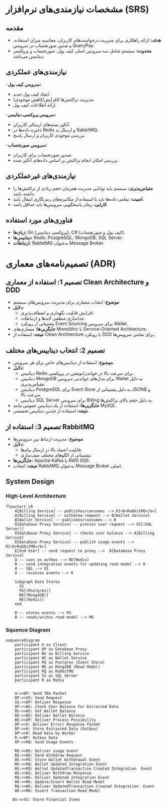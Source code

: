 # مشخصات نیازمندی‌های نرم‌افزار (SRS)

## مقدمه
- **هدف:** ارائه راهکاری برای مدیریت درخواست‌های کاربران، محاسبه میزان استفاده، و صدور صورتحساب در سرویس QueryPay.
- **محدوده:** سیستم شامل سه سرویس اصلی کیف پول، صورتحساب و پروکسی دیتابیس می‌باشد.

## نیازمندی‌های عملکردی
-**سرویس کیف پول:**
   - ایجاد کیف پول جدید.
   - مدیریت تراکنش‌ها (افزایش/کاهش موجودی).
   - ارائه اطلاعات کیف پول.

-**سرویس پروکسی دیتابیس:**
   - آنالیز بسته‌های ارسالی کاربران.
   - ذخیره داده‌ها در Redis و ارسال به RabbitMQ.
   - بررسی موجودی کاربران و ارسال پاسخ.

-**سرویس صورتحساب:**
   - صدور صورتحساب برای کاربران.
   - بررسی امکان انجام تراکنش بر اساس داده‌های آنالیز شده.

## نیازمندی‌های غیرعملکردی
- **مقیاس‌پذیری:** سیستم باید توانایی مدیریت همزمان حجم زیادی از تراکنش‌ها را داشته باشد.
- **امنیت:** تمامی داده‌ها باید با استفاده از مکانیزم‌های رمزنگاری انتقال یابند.
- **کارایی:** زمان پاسخگویی سرویس‌ها باید حداقل باشد.

## فناوری‌های مورد استفاده
- **زبان‌ها:** Go (پروکسی دیتابیس)، C# (کیف پول و صورتحساب).
- **دیتابیس‌ها:** Redis، PostgreSQL، MongoDB، SQL Server.
- **ارتباطات:** RabbitMQ به‌عنوان Message Broker.


# تصمیم‌نامه‌های معماری (ADR)

## تصمیم 1: استفاده از معماری Clean Architecture و DDD
- **موضوع:** انتخاب معماری برای مدیریت سرویس‌های سیستم
- **دلایل:**
  - افزایش قابلیت نگهداری و انعطاف‌پذیری.
  - جداسازی منطقی لایه‌ها و ارتباطات.
  - پشتیبانی از رویکرد Event Sourcing برای سرویس Wallet.
- **جایگزین‌ها:** معماری‌های Monolithic یا Service-Oriented Architecture.
- **نتیجه:** استفاده از Clean Architecture با رویکرد DDD برای تمامی سرویس‌ها.

## تصمیم 2: انتخاب دیتابیس‌های مختلف
- **موضوع:** استفاده از دیتابیس‌های خاص برای هر سرویس.
- **دلایل:**
  - دیتابیس Redis برای سرعت بالا در خواندن/نوشتن در پروکسی.
  - دیتابیس MongoDB برای مدل‌های خواندنی سرویس Wallet به دلیل مقیاس‌پذیری.
  - دیتابیس PostgreSQL برای Event Store به دلیل پشتیبانی از JSONB و سرعت بالا.
  - دیتابیس SQL Server برای سرویس Billing به دلیل حجم بالای تراکنش‌ها.
- **جایگزین‌ها:** استفاده از یک دیتابیس عمومی مانند MySQL.
- **نتیجه:** استفاده از چندین دیتابیس تخصصی.

## تصمیم 3: استفاده از RabbitMQ
- **موضوع:** مدیریت ارتباط بین سرویس‌ها.
- **دلایل:**
  - قابلیت اعتماد بالا در ارسال پیام‌ها.
  - پشتیبانی از الگوهای مختلف صف‌سازی.
- **جایگزین‌ها:** Apache Kafka یا AWS SQS.
- **نتیجه:** انتخاب RabbitMQ به‌عنوان Message Broker اصلی.





## System Design 

### High-Level Architecture

```mermaid
flowchart LR
    A[Billing Service] -- publishes/consumes --> R[<b>RabbitMQ</b>]
    A[Billing Service] -- withdraw request --> B[Wallet Service]
    B[Wallet Service] -- publishes/consumes --> R
    D[Database Proxy Service] -- proxies user request --> SS[(SQL Server)]
    D[Database Proxy Service] -- checks user balance --> A[Billing Service]
    D[Database Proxy Service] -- publish usage events --> R[<b>RabbitMQ</b>]
    E[End User] -- send request to proxy -->  D[Database Proxy Service]
    D -- uses as outbox --> RE[Redis]
    B -- send integration events for updating read model --> R
    A -- SQL --> SS
    A -- receives events --> R

    subgraph Data Stores
      SS
      PG[(Postgres)]
      MG[(MongoDB)]
      RE[(Redis)]
    end

    B -- stores events --> PG
    B -- reads/writes read model --> MG
```
### Squence Diagram
```mermaid
sequenceDiagram
    participant U as Client
    participant DP as Database Proxy
    participant BS as Billing Service
    participant WS as Wallet Service
    participant PG as Postgres (Event Store)
    participant MG as MongoDB (Read Model)
    participant RQ as RabbitMQ
    participant SS as SQL Server
    participant R as Redis
    

    U->>DP: Send TDS Packet
    DP->>SS: Send Request
    SS->>DP: Deliver Response
    DP->>BS: Check User Balance For Extracted Data
    BS->>WS: Get Wallet Balance
    WS->>BS: Deliver Wallet Balance
    BS->>DP: Deliver Process Possibility
    DP->>U: Deliver Error/ Response Packet
    DP->>R: Store Extraxted Data (Outbox)
    DP->>R: Read Data by Worker
    R->>DP: Outbox Data
    DP->>RQ: Send Usage Events
   
    RQ->>BS: Deliver usage event
    BS->>WS: Send Withdraw Request
    WS->>PG: Store Wallet Withdrawal Event
    WS->>RQ: Wallet Updated Integration Event
    WS->>RQ: Wallet UpdatedTransaction Created Integration  Event
    WS->>BS: Deliver Withdraw Response
    RQ->>WS: Deliver Updated Integration Event
    WS->>MG: Update/Insert Wallet Read Model
    RQ->>WS: Deliver UpdatedTransaction Created Integration  Event
    WS->>MG: Insert Transaction Read Model 

   BS->>SS: Store Financial Items  

